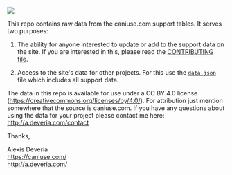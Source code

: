 ![](https://travis-ci.org/Fyrd/caniuse.svg?branch=master)

This repo contains raw data from the caniuse.com support tables. It serves two purposes:

1. The ability for anyone interested to update or add to the support data on the site. If you are interested in this, please read the [CONTRIBUTING file](CONTRIBUTING.md).

2. Access to the site's data for other projects. For this use the [`data.json`](data.json) file which includes all support data.

The data in this repo is available for use under a CC BY 4.0 license (https://creativecommons.org/licenses/by/4.0/). For attribution just mention somewhere that the source is caniuse.com. If you have any questions about using the data for your project please contact me here: http://a.deveria.com/contact

Thanks,

Alexis Deveria
<br>https://caniuse.com/
<br>http://a.deveria.com/

